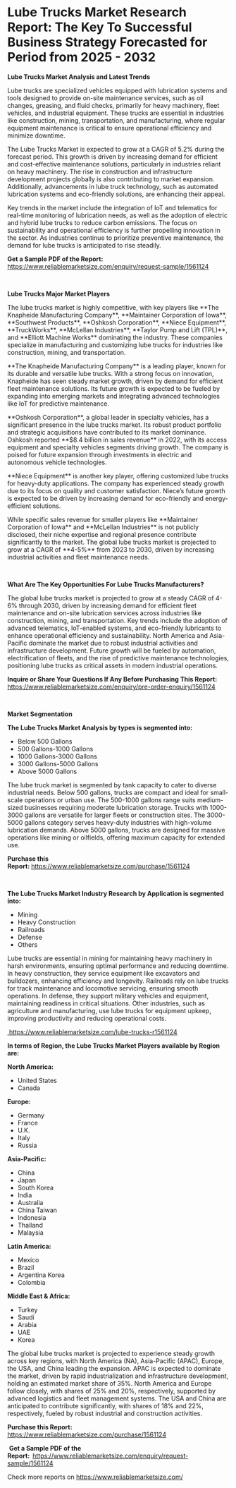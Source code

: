 <p><h1>Lube Trucks Market Research Report: The Key To Successful Business Strategy Forecasted for Period from 2025 - 2032</h1></p><p><strong>Lube Trucks Market Analysis and Latest Trends</strong></p>
<p><p>Lube trucks are specialized vehicles equipped with lubrication systems and tools designed to provide on-site maintenance services, such as oil changes, greasing, and fluid checks, primarily for heavy machinery, fleet vehicles, and industrial equipment. These trucks are essential in industries like construction, mining, transportation, and manufacturing, where regular equipment maintenance is critical to ensure operational efficiency and minimize downtime.</p><p>The Lube Trucks Market is expected to grow at a CAGR of 5.2% during the forecast period. This growth is driven by increasing demand for efficient and cost-effective maintenance solutions, particularly in industries reliant on heavy machinery. The rise in construction and infrastructure development projects globally is also contributing to market expansion. Additionally, advancements in lube truck technology, such as automated lubrication systems and eco-friendly solutions, are enhancing their appeal.</p><p>Key trends in the market include the integration of IoT and telematics for real-time monitoring of lubrication needs, as well as the adoption of electric and hybrid lube trucks to reduce carbon emissions. The focus on sustainability and operational efficiency is further propelling innovation in the sector. As industries continue to prioritize preventive maintenance, the demand for lube trucks is anticipated to rise steadily.</p></p>
<p><strong>Get a Sample PDF of the Report:&nbsp;</strong> <a href="https://www.reliablemarketsize.com/enquiry/request-sample/1561124?utm_campaign=1832&utm_medium=2&utm_source=Github&utm_content=ia&utm_term=21012025&utm_id=lube-trucks">https://www.reliablemarketsize.com/enquiry/request-sample/1561124</a></p>
<p>&nbsp;</p>
<p><strong>Lube Trucks Major Market Players</strong></p>
<p><p>The lube trucks market is highly competitive, with key players like **The Knapheide Manufacturing Company**, **Maintainer Corporation of Iowa**, **Southwest Products**, **Oshkosh Corporation**, **Niece Equipment**, **TruckWorks**, **McLellan Industries**, **Taylor Pump and Lift (TPL)**, and **Elliott Machine Works** dominating the industry. These companies specialize in manufacturing and customizing lube trucks for industries like construction, mining, and transportation.</p><p>**The Knapheide Manufacturing Company** is a leading player, known for its durable and versatile lube trucks. With a strong focus on innovation, Knapheide has seen steady market growth, driven by demand for efficient fleet maintenance solutions. Its future growth is expected to be fueled by expanding into emerging markets and integrating advanced technologies like IoT for predictive maintenance.</p><p>**Oshkosh Corporation**, a global leader in specialty vehicles, has a significant presence in the lube trucks market. Its robust product portfolio and strategic acquisitions have contributed to its market dominance. Oshkosh reported **$8.4 billion in sales revenue** in 2022, with its access equipment and specialty vehicles segments driving growth. The company is poised for future expansion through investments in electric and autonomous vehicle technologies.</p><p>**Niece Equipment** is another key player, offering customized lube trucks for heavy-duty applications. The company has experienced steady growth due to its focus on quality and customer satisfaction. Niece’s future growth is expected to be driven by increasing demand for eco-friendly and energy-efficient solutions.</p><p>While specific sales revenue for smaller players like **Maintainer Corporation of Iowa** and **McLellan Industries** is not publicly disclosed, their niche expertise and regional presence contribute significantly to the market. The global lube trucks market is projected to grow at a CAGR of **4-5%** from 2023 to 2030, driven by increasing industrial activities and fleet maintenance needs.</p></p>
<p>&nbsp;</p>
<p><strong>What Are The Key Opportunities For Lube Trucks Manufacturers?</strong></p>
<p><p>The global lube trucks market is projected to grow at a steady CAGR of 4-6% through 2030, driven by increasing demand for efficient fleet maintenance and on-site lubrication services across industries like construction, mining, and transportation. Key trends include the adoption of advanced telematics, IoT-enabled systems, and eco-friendly lubricants to enhance operational efficiency and sustainability. North America and Asia-Pacific dominate the market due to robust industrial activities and infrastructure development. Future growth will be fueled by automation, electrification of fleets, and the rise of predictive maintenance technologies, positioning lube trucks as critical assets in modern industrial operations.</p></p>
<p><strong>Inquire or Share Your Questions If Any Before Purchasing This Report:</strong> <a href="https://www.reliablemarketsize.com/enquiry/pre-order-enquiry/1561124?utm_campaign=1832&utm_medium=2&utm_source=Github&utm_content=ia&utm_term=21012025&utm_id=lube-trucks">https://www.reliablemarketsize.com/enquiry/pre-order-enquiry/1561124</a></p>
<p>&nbsp;</p>
<p><strong>Market Segmentation</strong></p>
<p><strong>The Lube Trucks Market Analysis by types is segmented into:</strong></p>
<p><ul><li>Below 500 Gallons</li><li>500 Gallons-1000 Gallons</li><li>1000 Gallons-3000 Gallons</li><li>3000 Gallons-5000 Gallons</li><li>Above 5000 Gallons</li></ul></p>
<p><p>The lube truck market is segmented by tank capacity to cater to diverse industrial needs. Below 500 gallons, trucks are compact and ideal for small-scale operations or urban use. The 500-1000 gallons range suits medium-sized businesses requiring moderate lubrication storage. Trucks with 1000-3000 gallons are versatile for larger fleets or construction sites. The 3000-5000 gallons category serves heavy-duty industries with high-volume lubrication demands. Above 5000 gallons, trucks are designed for massive operations like mining or oilfields, offering maximum capacity for extended use.</p></p>
<p><strong>Purchase this Report:&nbsp;</strong><a href="https://www.reliablemarketsize.com/purchase/1561124?utm_campaign=1832&utm_medium=2&utm_source=Github&utm_content=ia&utm_term=21012025&utm_id=lube-trucks">https://www.reliablemarketsize.com/purchase/1561124</a></p>
<p>&nbsp;</p>
<p><strong>The Lube Trucks Market Industry Research by Application is segmented into:</strong></p>
<p><ul><li>Mining</li><li>Heavy Construction</li><li>Railroads</li><li>Defense</li><li>Others</li></ul></p>
<p><p>Lube trucks are essential in mining for maintaining heavy machinery in harsh environments, ensuring optimal performance and reducing downtime. In heavy construction, they service equipment like excavators and bulldozers, enhancing efficiency and longevity. Railroads rely on lube trucks for track maintenance and locomotive servicing, ensuring smooth operations. In defense, they support military vehicles and equipment, maintaining readiness in critical situations. Other industries, such as agriculture and manufacturing, use lube trucks for equipment upkeep, improving productivity and reducing operational costs.</p></p>
<p><a href="https://www.reliablemarketsize.com/lube-trucks-r1561124?utm_campaign=1832&utm_medium=2&utm_source=Github&utm_content=ia&utm_term=21012025&utm_id=lube-trucks">&nbsp;https://www.reliablemarketsize.com/lube-trucks-r1561124</a></p>
<p><strong>In terms of Region, the Lube Trucks Market Players available by Region are:</strong></p>
<p>
    <p> <strong> North America: </strong>
        <ul>
            <li>United States</li>
            <li>Canada</li>
        </ul>
        </p> 
    <p> <strong> Europe: </strong>
        <ul>
            <li>Germany</li>
            <li>France</li>
            <li>U.K.</li>
            <li>Italy</li>
            <li>Russia</li>
        </ul>
        </p> 
    <p> <strong> Asia-Pacific: </strong>
        <ul>
            <li>China</li>
            <li>Japan</li>
            <li>South Korea</li>
            <li>India</li>
            <li>Australia</li>
            <li>China Taiwan</li>
            <li>Indonesia</li>
            <li>Thailand</li>
            <li>Malaysia</li>
        </ul>
        </p> 
    <p> <strong> Latin America: </strong>
        <ul>
            <li>Mexico</li>
            <li>Brazil</li>
            <li>Argentina Korea</li>
            <li>Colombia</li>
        </ul>
        </p> 
    <p> <strong> Middle East & Africa: </strong>
        <ul>
            <li>Turkey</li>
            <li>Saudi</li>
            <li>Arabia</li>
            <li>UAE</li>
            <li>Korea</li>
        </ul>
    </p>
    </p>
<p><p>The global lube trucks market is projected to experience steady growth across key regions, with North America (NA), Asia-Pacific (APAC), Europe, the USA, and China leading the expansion. APAC is expected to dominate the market, driven by rapid industrialization and infrastructure development, holding an estimated market share of 35%. North America and Europe follow closely, with shares of 25% and 20%, respectively, supported by advanced logistics and fleet management systems. The USA and China are anticipated to contribute significantly, with shares of 18% and 22%, respectively, fueled by robust industrial and construction activities.</p></p>
<p><strong>Purchase this Report: </strong><a href="https://www.reliablemarketsize.com/purchase/1561124?utm_campaign=1832&utm_medium=2&utm_source=Github&utm_content=ia&utm_term=21012025&utm_id=lube-trucks">https://www.reliablemarketsize.com/purchase/1561124</a></p>
<p>&nbsp;<strong>Get a Sample PDF of the Report:&nbsp;&nbsp;</strong><a href="https://www.reliablemarketsize.com/enquiry/request-sample/1561124?utm_campaign=1832&utm_medium=2&utm_source=Github&utm_content=ia&utm_term=21012025&utm_id=lube-trucks">https://www.reliablemarketsize.com/enquiry/request-sample/1561124</a></p>
<p><strong></strong></p>
<p>Check more reports on <a href="https://www.reliablemarketsize.com/?utm_campaign=1832&utm_medium=2&utm_source=Github&utm_content=ia&utm_term=21012025&utm_id=lube-trucks">https://www.reliablemarketsize.com/</a></p>